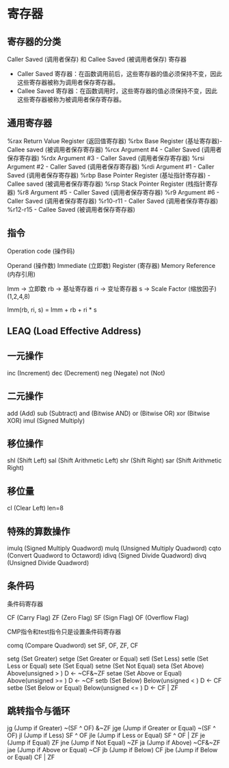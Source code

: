 # 寄存器

## 寄存器的分类

Caller Saved (调用者保存) 和 Callee Saved (被调用者保存) 寄存器

- Caller Saved 寄存器：在函数调用前后，这些寄存器的值必须保持不变，因此这些寄存器被称为调用者保存寄存器。
- Callee Saved 寄存器：在函数调用时，这些寄存器的值必须保持不变，因此这些寄存器被称为被调用者保存寄存器。

## 通用寄存器

%rax Return Value Register (返回值寄存器)
%rbx Base Register (基址寄存器)- Callee saved (被调用者保存寄存器)
%rcx Argument #4 - Caller Saved (调用者保存寄存器)
%rdx Argument #3 - Caller Saved (调用者保存寄存器)
%rsi Argument #2 - Caller Saved (调用者保存寄存器)
%rdi Argument #1 - Caller Saved (调用者保存寄存器)
%rbp Base Pointer Register (基址指针寄存器) - Callee saved (被调用者保存寄存器)
%rsp Stack Pointer Register (栈指针寄存器)
%r8 Argument #5 - Caller Saved (调用者保存寄存器)
%r9 Argument #6 - Caller Saved (调用者保存寄存器)
%r10-r11 - Caller Saved (调用者保存寄存器)
%r12-r15 - Callee Saved (被调用者保存寄存器)

## 指令

Operation code (操作码)

Operand (操作数)
Immediate (立即数)
Register (寄存器)
Memory Reference (内存引用)

Imm -> 立即数
rb -> 基址寄存器
ri -> 变址寄存器
s -> Scale Factor (缩放因子)(1,2,4,8)

Imm(rb, ri, s) = Imm + rb + ri * s

## LEAQ (Load Effective Address)

## 一元操作

inc (Increment)
dec (Decrement)
neg (Negate)
not (Not)

## 二元操作

add (Add)
sub (Subtract)
and (Bitwise AND)
or (Bitwise OR)
xor (Bitwise XOR)
imul (Signed Multiply)

## 移位操作

shl (Shift Left)
sal (Shift Arithmetic Left)
shr (Shift Right)
sar (Shift Arithmetic Right)

## 移位量

cl (Clear Left) len=8

## 特殊的算数操作

imulq (Signed Multiply Quadword)
mulq (Unsigned Multiply Quadword)
cqto (Convert Quadword to Octaword)
idivq (Signed Divide Quadword)
divq (Unsigned Divide Quadword)

## 条件码

条件码寄存器

CF (Carry Flag)
ZF (Zero Flag)
SF (Sign Flag)
OF (Overflow Flag)

CMP指令和test指令只是设置条件码寄存器

comq (Compare Quadword) set SF, OF, ZF, CF

setg (Set Greater) 
setge (Set Greater or Equal)
setl (Set Less) 
setle (Set Less or Equal)
sete (Set Equal)
setne (Set Not Equal)
seta (Set Above) Above(unsigned > ) D <- ~CF&~ZF
setae (Set Above or Equal) Above(unsigned >= ) D <- ~CF
setb (Set Below) Below(unsigned < ) D <- CF
setbe (Set Below or Equal) Below(unsigned <= ) D <- CF | ZF

## 跳转指令与循环

jg (Jump if Greater) ~(SF ^ OF) &~ZF
jge (Jump if Greater or Equal) ~(SF ^ OF)
jl (Jump if Less) SF ^ OF
jle (Jump if Less or Equal) SF ^ OF | ZF
je (Jump if Equal) ZF
jne (Jump if Not Equal) ~ZF
ja (Jump if Above) ~CF&~ZF
jae (Jump if Above or Equal) ~CF
jb (Jump if Below) CF
jbe (Jump if Below or Equal) CF | ZF

